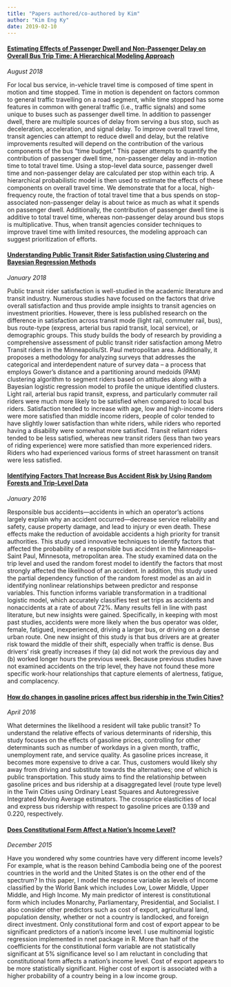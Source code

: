 ```yaml
---
title: "Papers authored/co-authored by Kim"
author: "Kim Eng Ky"
date: 2019-02-10
---
```


#### <a href='/pdf/bus-time-budget.pdf'>Estimating Effects of Passenger Dwell and Non-Passenger Delay on Overall Bus Trip Time: A Hierarchical Modeling Approach</a>
*August 2018*

For local bus service, in-vehicle travel time is composed of time spent in motion and time stopped. Time in motion is dependent on factors common to general traffic travelling on a road segment, while time stopped has some features in common with general traffic (i.e., traffic signals) and some unique to buses such as passenger dwell time. In addition to passenger dwell, there are multiple sources of delay from serving a bus stop, such as deceleration, acceleration, and signal delay. To improve overall travel time, transit agencies can attempt to reduce dwell and delay, but the relative improvements resulted will depend on the contribution of the various components of the bus “time budget.” This paper attempts to quantify the contribution of passenger dwell time, non-passenger delay and in-motion time to total travel time. Using a stop-level data source, passenger dwell time and non-passenger delay are calculated per stop within each trip. A hierarchical probabilistic model is then used to estimate the effects of these components on overall travel time. We demonstrate that for a local, high-frequency route, the fraction of total travel time that a bus spends on stop-associated non-passenger delay is about twice as much as what it spends on passenger dwell. Additionally, the contribution of passenger dwell time is additive to total travel time, whereas non-passenger delay around bus stops is multiplicative. Thus, when transit agencies consider techniques to improve travel time with limited resources, the modeling approach can suggest prioritization of efforts.


#### <a href='/pdf/transit-satisfaction-paper.pdf'>Understanding Public Transit Rider Satisfaction using Clustering and Bayesian Regression Methods</a>
*January 2018*

Public transit rider satisfaction is well-studied in the academic literature and transit industry. Numerous studies have focused on the factors that drive overall satisfaction and thus provide ample insights to transit agencies on investment priorities. However, there is less published research on the difference in satisfaction across transit mode (light rail, commuter rail, bus), bus route-type (express, arterial bus rapid transit, local service), or demographic groups. This study builds the body of research by providing a comprehensive assessment of public transit rider satisfaction among Metro Transit riders in the Minneapolis/St. Paul metropolitan area. Additionally, it proposes a methodology for analyzing surveys that addresses the categorical and interdependent nature of survey data – a process that employs Gower’s distance and a partitioning around medoids (PAM) clustering algorithm to segment riders based on attitudes along with a Bayesian logistic regression model to profile the unique identified clusters. Light rail, arterial bus rapid transit, express, and particularly commuter rail riders were much more likely to be satisfied when compared to local bus riders. Satisfaction tended to increase with age, low and high-income riders were more satisfied than middle income riders, people of color tended to have slightly lower satisfaction than white riders, while riders who reported having a disability were somewhat more satisfied. Transit reliant riders tended to be less satisfied, whereas new transit riders (less than two years of riding experience) were more satisfied than more experienced riders. Riders who had experienced various forms of street harassment on transit were less satisfied.


#### <a href='https://trrjournalonline.trb.org/doi/abs/10.3141/2539-17'>Identifying Factors That Increase Bus Accident Risk by Using Random Forests and Trip-Level Data</a>
*January 2016*

Responsible bus accidents—accidents in which an operator’s actions largely explain why an accident occurred—decrease service reliability and safety, cause property damage, and lead to injury or even death. These effects make the reduction of avoidable accidents a high priority for transit authorities. This study used innovative techniques to identify factors that affected the probability of a responsible bus accident in the Minneapolis–Saint Paul, Minnesota, metropolitan area. The study
examined data on the trip level and used the random forest model to identify the factors that most strongly affected the likelihood of an accident. In addition, this study used the partial dependency function of the random forest model as an aid in identifying nonlinear relationships between predictor and response variables. This function informs variable transformation in a traditional logistic model, which accurately classifies test set trips as accidents and nonaccidents at a rate of about 72%. Many results fell in line with past literature, but new insights were gained. Specifically, in keeping with most past studies, accidents were more likely when the bus operator was older, female, fatigued, inexperienced, driving a larger bus, or driving on a dense urban route. One new insight of this study is that bus drivers are at greater risk toward the middle of their shift, especially when traffic is dense. Bus drivers’ risk greatly increases if they (a) did not work the previous day and (b) worked longer hours the previous week. Because previous studies
have not examined accidents on the trip level, they have not found these more specific work-hour relationships that capture elements of alertness, fatigue, and complacency.


#### <a href="/pdf/ky-gas-price-transit-ridership.pdf">How do changes in gasoline prices affect bus ridership in the Twin Cities?</a> 
*April 2016*

What determines the likelihood a resident will take public transit? To understand the relative effects of various determinants of ridership, this study focuses on the effects of gasoline prices, controlling for other determinants such as number of workdays in a given month, traffic, unemployment rate, and service quality. As gasoline prices increase, it becomes more expensive to drive a car. Thus, customers would likely shy away from driving and substitute towards the alternatives; one of which is public transportation. This study aims to find the relationship between gasoline prices and bus ridership at a disaggregated level (route type level) in the Twin Cities using Ordinary Least Squares and Autoregressive Integrated Moving Average estimators. The crossprice elasticities of local and express bus ridership with respect to gasoline prices are 0.139 and 0.220, respectively.


#### <a href='/pdf/ky-constitutional-form-income-level.pdf'>Does Constitutional Form Affect a Nation’s Income Level?</a>
*December 2015*

Have you wondered why some countries have very different income levels? For example, what is the reason behind Cambodia being one of the poorest countries in the world and the United States is on the other end of the spectrum? In this paper, I model the response variable as levels of income classified by the World Bank which includes Low, Lower Middle, Upper Middle, and High Income. My main predictor of interest is constitutional form which includes Monarchy, Parliamentary, Presidential, and Socialist. I also consider other predictors such as cost of export, agricultural land, population density, whether or not a country is landlocked, and foreign direct investment. Only constitutional form and cost of export appear to be significant predictors of a nation’s income level. I use multinomial logistic regression implemented in nnet package in R. More than half of the coefficients for the constitutional form variable are not statistically significant at 5% significance level so I am reluctant in concluding that constitutional form affects a nation’s income level. Cost of export appears to be more statistically significant. Higher cost of export is associated with a higher probability of a country being in a low income group.

